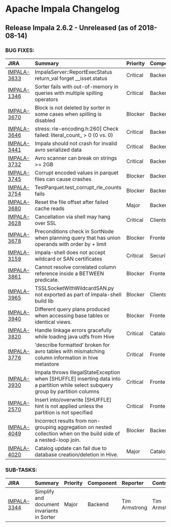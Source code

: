
<!---
# Licensed to the Apache Software Foundation (ASF) under one
# or more contributor license agreements.  See the NOTICE file
# distributed with this work for additional information
# regarding copyright ownership.  The ASF licenses this file
# to you under the Apache License, Version 2.0 (the
# "License"); you may not use this file except in compliance
# with the License.  You may obtain a copy of the License at
#
#     http://www.apache.org/licenses/LICENSE-2.0
#
# Unless required by applicable law or agreed to in writing, software
# distributed under the License is distributed on an "AS IS" BASIS,
# WITHOUT WARRANTIES OR CONDITIONS OF ANY KIND, either express or implied.
# See the License for the specific language governing permissions and
# limitations under the License.
-->
# Apache Impala Changelog

## Release Impala 2.6.2 - Unreleased (as of 2018-08-14)



### BUG FIXES:

| JIRA | Summary | Priority | Component | Reporter | Contributor |
|:---- |:---- | :--- |:---- |:---- |:---- |
| [IMPALA-3633](https://issues.apache.org/jira/browse/IMPALA-3633) | ImpalaServer::ReportExecStatus   return\_val   forget  \_\_isset.status |  Critical | Backend | fishing | Tim Armstrong |
| [IMPALA-1346](https://issues.apache.org/jira/browse/IMPALA-1346) | Sorter fails with out-of-memory in queries with multiple spilling operators |  Critical | Backend | Nong Li | Tim Armstrong |
| [IMPALA-3670](https://issues.apache.org/jira/browse/IMPALA-3670) | Block is not deleted by sorter in some cases when spilling is disabled |  Blocker | Backend | Tim Armstrong | Tim Armstrong |
| [IMPALA-3646](https://issues.apache.org/jira/browse/IMPALA-3646) | stress: rle-encoding.h:260] Check failed: literal\_count\_ \> 0 (0 vs. 0) |  Critical | Backend | Michael Brown | Alexander Behm |
| [IMPALA-3441](https://issues.apache.org/jira/browse/IMPALA-3441) | Impala should not crash for invalid avro serialized data |  Critical | Backend | Anuj Phadke | Tim Armstrong |
| [IMPALA-3732](https://issues.apache.org/jira/browse/IMPALA-3732) | Avro scanner can break on strings \>= 2GB |  Critical | Backend | Tim Armstrong | Tim Armstrong |
| [IMPALA-3745](https://issues.apache.org/jira/browse/IMPALA-3745) | Corrupt encoded values in parquet files can cause crashes |  Blocker | Backend | Tim Armstrong | Tim Armstrong |
| [IMPALA-3754](https://issues.apache.org/jira/browse/IMPALA-3754) | TestParquet.test\_corrupt\_rle\_counts fails |  Blocker | Backend | casey | Tim Armstrong |
| [IMPALA-3680](https://issues.apache.org/jira/browse/IMPALA-3680) | Reset the file offset after failed cache reads |  Major | Backend | bharath v | bharath v |
| [IMPALA-3628](https://issues.apache.org/jira/browse/IMPALA-3628) | Cancellation via shell may hang over SSL |  Critical | Clients | Matthew Jacobs | Henry Robinson |
| [IMPALA-3678](https://issues.apache.org/jira/browse/IMPALA-3678) | Preconditions check in SortNode when planning query that has union operands with order by + limit |  Blocker | Frontend | fishing | Alexander Behm |
| [IMPALA-3159](https://issues.apache.org/jira/browse/IMPALA-3159) | impala-shell does not accept wildcard or SAN certificates |  Critical | Security | Henry Robinson | Sailesh Mukil |
| [IMPALA-3861](https://issues.apache.org/jira/browse/IMPALA-3861) | Cannot resolve correlated column reference inside a BETWEEN predicate. |  Blocker | Frontend | Alexander Behm | Alexander Behm |
| [IMPALA-3965](https://issues.apache.org/jira/browse/IMPALA-3965) | TSSLSocketWithWildcardSAN.py not exported as part of impala-shell build lib |  Blocker | Clients | Sailesh Mukil | Sailesh Mukil |
| [IMPALA-3940](https://issues.apache.org/jira/browse/IMPALA-3940) | Different query plans produced when accessing base tables or identical views. |  Blocker | Frontend | Alexander Behm | Alexander Behm |
| [IMPALA-3820](https://issues.apache.org/jira/browse/IMPALA-3820) | Handle linkage errors gracefully while loading java udfs from Hive |  Critical | Catalog | bharath v | bharath v |
| [IMPALA-3776](https://issues.apache.org/jira/browse/IMPALA-3776) | 'describe formatted' broken for avro tables with mismatching column information in hive metastore |  Critical | Frontend | Lars Volker | Lars Volker |
| [IMPALA-3930](https://issues.apache.org/jira/browse/IMPALA-3930) | Impala throws IllegalStateException when [SHUFFLE] inserting data into a partition while select subquery group by partition columns |  Critical | Frontend | Huaisi Xu | Alexander Behm |
| [IMPALA-2570](https://issues.apache.org/jira/browse/IMPALA-2570) | Insert into/overwrite [SHUFFLE] hint is not applied unless the partition is not specified |  Critical | Frontend | Peter Ebert | Alexander Behm |
| [IMPALA-4049](https://issues.apache.org/jira/browse/IMPALA-4049) | Incorrect results from non-grouping aggregation on nested collection when on the build side of a nested-loop join. |  Blocker | Backend | Alexander Behm | Tim Armstrong |
| [IMPALA-4020](https://issues.apache.org/jira/browse/IMPALA-4020) | Catalog update can fail due to database creation/deletion in Hive. |  Major | Catalog | Anuj Phadke | bharath v |


### SUB-TASKS:

| JIRA | Summary | Priority | Component | Reporter | Contributor |
|:---- |:---- | :--- |:---- |:---- |:---- |
| [IMPALA-3344](https://issues.apache.org/jira/browse/IMPALA-3344) | Simplify and document invariants in Sorter |  Major | Backend | Tim Armstrong | Tim Armstrong |


